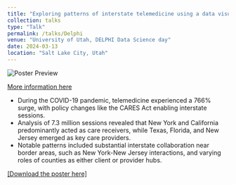 ```yaml
---
title: "Exploring patterns of interstate telemedicine using a data visualization framework"
collection: talks
type: "Talk"
permalink: /talks/Delphi
venue: "University of Utah, DELPHI Data Science day"
date: 2024-03-13
location: "Salt Lake City, Utah"
---
```


![Poster Preview](/images/DELPHI_Poster.jpg)

[More information here](/talks/Delphi.md)

- During the COVID-19 pandemic, telemedicine experienced a 766% surge, with policy changes like the CARES Act enabling interstate sessions.
- Analysis of 7.3 million sessions revealed that New York and California predominantly acted as care receivers, while Texas, Florida, and New Jersey emerged as key care providers.
- Notable patterns included substantial interstate collaboration near border areas, such as New York-New Jersey interactions, and varying roles of counties as either client or provider hubs.

[[Download the poster here]](/files/DELPHI_Poster.pdf)
